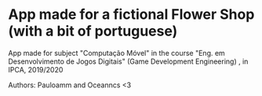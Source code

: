 # App made for a fictional Flower Shop (with a bit of portuguese)
 App made for subject "Computação Móvel" in the course "Eng. em Desenvolvimento de Jogos Digitais" (Game Development Engineering) , in IPCA, 2019/2020
 
 Authors: Pauloamm and Oceanncs <3 
